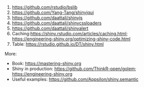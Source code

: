 1. https://github.com/rstudio/bslib
2. https://github.com/Yang-Tang/shinyjqui
3. https://github.com/daattali/shinyjs
4. https://github.com/daattali/shinycssloaders
5. https://github.com/daattali/shinyalert
6. Caching:https://shiny.rstudio.com/articles/caching.html; https://engineering-shiny.org/optimizing-shiny-code.html
7. Table: https://rstudio.github.io/DT/shiny.html

More:
* Book: https://mastering-shiny.org
* Shiny in production: https://github.com/ThinkR-open/golem; https://engineering-shiny.org
* Useful examples: https://github.com/Appsilon/shiny.semantic